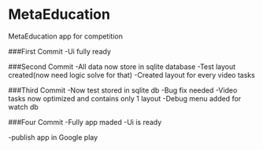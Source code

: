 # MetaEducation
MetaEducation app for competition

###First Commit
-Ui fully ready

###Second Commit
-All data now store in sqlite database
-Test layout created(now need logic solve for that)
-Created layout for every video tasks

###Third Commit
-Now test stored in sqlite db
-Bug fix needed
-Video tasks now optimized and contains only 1 layout
-Debug menu added for watch db

###Four Commit
-Fully app maded
-Ui is ready

-publish app in Google play
